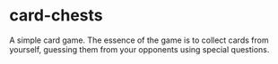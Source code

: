 # card-chests
A simple card game.  The essence of the game is to collect cards from yourself, guessing them from your opponents using special questions.
